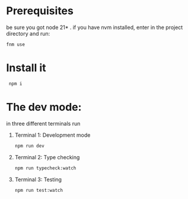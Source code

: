 # Prerequisites
be sure you got node 21* . if you have nvm installed, enter in the project directory and run:

```fnm use```


# Install it

``` npm i```


# The dev mode:

in three different terminals run

1. Terminal 1: Development mode

    ```bash
    npm run dev
    ```

2. Terminal 2: Type checking

    ```bash
    npm run typecheck:watch
    ```

3. Terminal 3: Testing

    ```bash
    npm run test:watch
    ```
